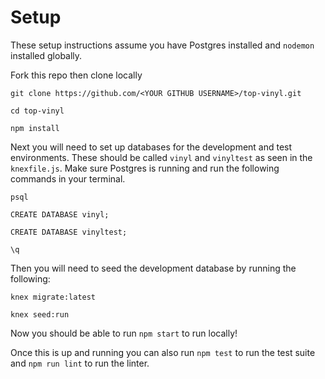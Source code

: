 # Setup

These setup instructions assume you have Postgres installed and `nodemon` installed globally.

Fork this repo then clone locally

```
git clone https://github.com/<YOUR GITHUB USERNAME>/top-vinyl.git

cd top-vinyl

npm install
```

Next you will need to set up databases for the development and test environments. These should be called `vinyl` and `vinyltest` as seen in the `knexfile.js`. Make sure Postgres is running and run the following commands in your terminal.

```
psql

CREATE DATABASE vinyl;

CREATE DATABASE vinyltest;

\q
```

Then you will need to seed the development database by running the following:

```
knex migrate:latest

knex seed:run
```

Now you should be able to run `npm start` to run locally!

Once this is up and running you can also run `npm test` to run the test suite and `npm run lint` to run the linter.
